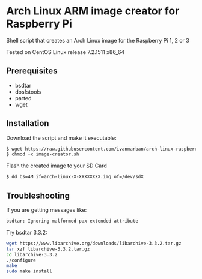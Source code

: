 # Arch Linux ARM image creator for Raspberry Pi
Shell script that creates an Arch Linux image for the Raspberry Pi 1, 2 or 3

Tested on CentOS Linux release 7.2.1511 x86_64

## Prerequisites
- bsdtar
- dosfstools
- parted
- wget

## Installation
Download the script and make it executable:
```sh
$ wget https://raw.githubusercontent.com/ivanmarban/arch-linux-raspberry-pi-image-creator/master/image-creator.sh
$ chmod +x image-creator.sh
```
Flash the created image to your SD Card
```sh
$ dd bs=4M if=arch-linux-X-XXXXXXXX.img of=/dev/sdX
```

## Troubleshooting
If you are getting messages like:
```sh
bsdtar: Ignoring malformed pax extended attribute
```
Try bsdtar 3.3.2:
```sh
wget https://www.libarchive.org/downloads/libarchive-3.3.2.tar.gz
tar xzf libarchive-3.3.2.tar.gz
cd libarchive-3.3.2
./configure
make
sudo make install
```

